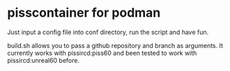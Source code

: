 # pisscontainer for podman

Just input a config file into conf directory, run the script and have fun.

build.sh allows you to pass a github repository and branch as arguments.
It currently works with pissircd:piss60 and been tested to work with
pissircd:unreal60 before.
